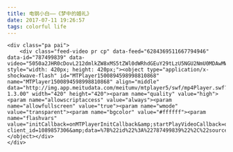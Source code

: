 ```yaml
---
title: 电钢小白——《梦中的婚礼》
date: 2017-07-11 19:26:57
tags: colorful life
---
```


<div class="feed-v-wrap pr">
    <!-- <img src="http://mvimg11.meitudata.com/594e66e38ea4c4768.jpg!thumb420" width="420" height="420" alt="#梦中的婚礼#大概没有哪个女孩纸抵抗得了梦中的婚礼☺" itemprop="thumbnailUrl"> -->
   
    <div class="pa pai">
        <div class="feed-video pr cp" data-feed="6284369511667794946" data-id="787499839" data-video="5050a2JHR0cDovL212dmlkZW8xMS5tZWl0dWRhdGEuY29tLzU5NGU2NmU0MDAwMWY5NjA5uxpyTLm1wNA==" style="width: 420px; height: 420px;"><object type="application/x-shockwave-flash" id="MTPlayer1500894598998810868" name="MTPlayer1500894598998810868" align="middle" data="http://img.app.meitudata.com/meitumv/mtplayer5/swf/mp4Player.swf?1.3.00" width="420" height="420"><param name="quality" value="high"><param name="allowscriptaccess" value="always"><param name="allowfullscreen" value="true"><param name="wmode" value="transparent"><param name="bgcolor" value="#ffffff"><param name="flashvars" value="initCallback=onMTPlayerInitCallback&amp;startPlayVideoCallback=onMTPlayerPlayCallback&amp;pauseVideoCallback=onMTPlayerPauseCallback&amp;toggleBarrageCallback=onToggleBarrageCallback&amp;playVideoCallback=onPlayVideoCallback&amp;objectID=MTPlayer1500894598998810868&amp;vcastr_file=5050a2JHR0cDovL212dmlkZW8xMS5tZWl0dWRhdGEuY29tLzU5NGU2NmU0MDAwMWY5NjA5uxpyTLm1wNA%3D%3D&amp;statisticsURL=http://statistics.meipai.com/statistics/play_video.json?client_id=1089857306&amp;data=%7B%22id%22%3A%22787499839%22%2C%22source%22%3A%22web%22%2C%22sig%22%3A%22TVBEU0RFRkRTRkpFMk56ZzNORGs1T0RNNWQyVmlNVEUyTnpRME56VXhOVEF3T0RrME5UazQ%3D%22%2C%22time%22%3A%221500894598%22%2C%22uid%22%3A%2211674475%22%7D&amp;playerID=787499839&amp;autoPlay=1&amp;logoVisible=0&amp;fullScreenEnabled=1&amp;b_4=1"></object></div>
    </div>
</div>
